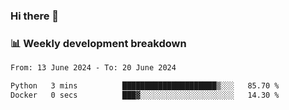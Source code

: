 ### Hi there 👋

### 📊 Weekly development breakdown
<!--START_SECTION:waka-->

```txt
From: 13 June 2024 - To: 20 June 2024

Python   3 mins          █████████████████████▒░░░   85.70 %
Docker   0 secs          ███▓░░░░░░░░░░░░░░░░░░░░░   14.30 %
```

<!--END_SECTION:waka-->
